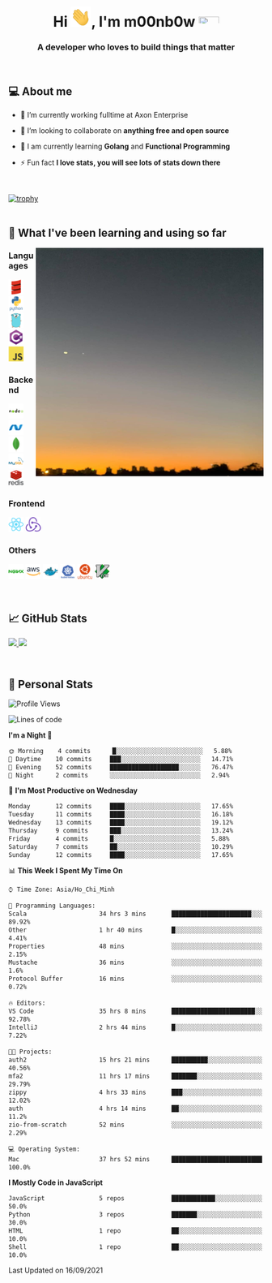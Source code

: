 <h1 align="center">Hi <img src="https://raw.githubusercontent.com/ABSphreak/ABSphreak/master/gifs/Hi.gif" width="40px" />,  I'm m00nb0w <img src="https://media.giphy.com/media/Xf7T7zOwZm9WbHvTap/giphy.gif" width="40px" height="20px"></h1>
<h3 align="center">A developer who loves to build things that matter</h3>

<br/>

## 💻 About me

- 🔭 I’m currently working fulltime at Axon Enterprise 

- 👯 I’m looking to collaborate on **anything free and open source**

- 🧠 I am currently learning **Golang** and **Functional Programming** 

- ⚡ Fun fact **I love stats, you will see lots of stats down there**



<br/><br/>[![trophy](https://github-profile-trophy.vercel.app/?username=m00nb0w&theme=nord&column=7)](https://github.com/ryo-ma/github-profile-trophy)<br/><br/>

## 🔧 What I've been learning and using so far

<img align="right" alt="readme" src="./assets/readme.jpg" width="450" height="450"/>

### Languages
<p align="left">
<img src="https://raw.githubusercontent.com/devicons/devicon/master/icons/scala/scala-original.svg" alt="scala" width="30" height="30" />
<img src="https://raw.githubusercontent.com/devicons/devicon/master/icons/python/python-original-wordmark.svg" alt="python" width="30" height="30" />
<img src="https://raw.githubusercontent.com/devicons/devicon/master/icons/go/go-original.svg" alt="go" width="30" height="30" />
<img src="https://raw.githubusercontent.com/devicons/devicon/master/icons/csharp/csharp-original.svg" alt="csharp" width="30" height="30" />
<img src="https://raw.githubusercontent.com/devicons/devicon/master/icons/javascript/javascript-original.svg" alt="js" width="30" height="30" />
</p>

### Backend
<p align="left">
<img src="https://raw.githubusercontent.com/devicons/devicon/master/icons/nodejs/nodejs-original-wordmark.svg" alt="nodejs" width="30" height="30" />
<img src="https://raw.githubusercontent.com/devicons/devicon/master/icons/dot-net/dot-net-original.svg" alt=".NET" width="30" height="30" />
<img src="https://raw.githubusercontent.com/devicons/devicon/master/icons/mongodb/mongodb-original.svg" alt="mongodb" width="30" height="30" />
<img src="https://raw.githubusercontent.com/devicons/devicon/master/icons/mysql/mysql-original-wordmark.svg" alt="mysql" width="30" height="30" />
<img src="https://raw.githubusercontent.com/devicons/devicon/master/icons/redis/redis-original-wordmark.svg" alt="redis" width="30" height="30" />
</p>

### Frontend
<p align="left">
<img src="https://raw.githubusercontent.com/devicons/devicon/master/icons/react/react-original.svg" alt="react" width="30" height="30" />
<img src="https://raw.githubusercontent.com/devicons/devicon/master/icons/redux/redux-original.svg" alt=".NET" width="30" height="30" />
</p>

### Others
<p align="left">
<img src="https://raw.githubusercontent.com/devicons/devicon/master/icons/nginx/nginx-original.svg" alt="nginx" width="30" height="30" />
<img src="https://raw.githubusercontent.com/github/explore/80688e429a7d4ef2fca1e82350fe8e3517d3494d/topics/aws/aws.png" alt="aws" width="30" height="30" />
<img src="https://raw.githubusercontent.com/devicons/devicon/master/icons/docker/docker-original.svg" alt="Docker" width="30" height="30" />
<img src="https://raw.githubusercontent.com/devicons/devicon/master/icons/kubernetes/kubernetes-plain-wordmark.svg" alt="Kubernetes" width="30" height="30" />
<img src="https://raw.githubusercontent.com/devicons/devicon/master/icons/ubuntu/ubuntu-plain-wordmark.svg" alt="Ubuntu" width="30" height="30" />
<img src="https://raw.githubusercontent.com/devicons/devicon/master/icons/vim/vim-original.svg" alt="Vim" width="30" height="30" />
</p>

<br/>

## 📈 GitHub Stats

<p>
<a href="https://github.com/m00nb0w">
  <img height="180em" src="https://github-readme-stats.vercel.app/api?username=m00nb0w&count_private=true&show_icons=true&include_all_commits=true&theme=darcula" />
  <img height="180em" src="http://github-readme-streak-stats.herokuapp.com?user=m00nb0w&theme=dark" />
</a>
</p>

<br/>

## 💪 Personal Stats
<!--START_SECTION:waka-->
![Profile Views](http://img.shields.io/badge/Profile%20Views-0-blue)

![Lines of code](https://img.shields.io/badge/From%20Hello%20World%20I%27ve%20Written-7.6%20million%20lines%20of%20code-blue)

**I'm a Night 🦉** 

```text
🌞 Morning    4 commits      █░░░░░░░░░░░░░░░░░░░░░░░░   5.88% 
🌆 Daytime    10 commits     ███░░░░░░░░░░░░░░░░░░░░░░   14.71% 
🌃 Evening    52 commits     ███████████████████░░░░░░   76.47% 
🌙 Night      2 commits      ░░░░░░░░░░░░░░░░░░░░░░░░░   2.94%

```
📅 **I'm Most Productive on Wednesday** 

```text
Monday       12 commits     ████░░░░░░░░░░░░░░░░░░░░░   17.65% 
Tuesday      11 commits     ████░░░░░░░░░░░░░░░░░░░░░   16.18% 
Wednesday    13 commits     ████░░░░░░░░░░░░░░░░░░░░░   19.12% 
Thursday     9 commits      ███░░░░░░░░░░░░░░░░░░░░░░   13.24% 
Friday       4 commits      █░░░░░░░░░░░░░░░░░░░░░░░░   5.88% 
Saturday     7 commits      ██░░░░░░░░░░░░░░░░░░░░░░░   10.29% 
Sunday       12 commits     ████░░░░░░░░░░░░░░░░░░░░░   17.65%

```


📊 **This Week I Spent My Time On** 

```text
⌚︎ Time Zone: Asia/Ho_Chi_Minh

💬 Programming Languages: 
Scala                    34 hrs 3 mins       ██████████████████████░░░   89.92% 
Other                    1 hr 40 mins        █░░░░░░░░░░░░░░░░░░░░░░░░   4.41% 
Properties               48 mins             ░░░░░░░░░░░░░░░░░░░░░░░░░   2.15% 
Mustache                 36 mins             ░░░░░░░░░░░░░░░░░░░░░░░░░   1.6% 
Protocol Buffer          16 mins             ░░░░░░░░░░░░░░░░░░░░░░░░░   0.72%

🔥 Editors: 
VS Code                  35 hrs 8 mins       ███████████████████████░░   92.78% 
IntelliJ                 2 hrs 44 mins       █░░░░░░░░░░░░░░░░░░░░░░░░   7.22%

🐱‍💻 Projects: 
auth2                    15 hrs 21 mins      ██████████░░░░░░░░░░░░░░░   40.56% 
mfa2                     11 hrs 17 mins      ███████░░░░░░░░░░░░░░░░░░   29.79% 
zippy                    4 hrs 33 mins       ███░░░░░░░░░░░░░░░░░░░░░░   12.02% 
auth                     4 hrs 14 mins       ██░░░░░░░░░░░░░░░░░░░░░░░   11.2% 
zio-from-scratch         52 mins             ░░░░░░░░░░░░░░░░░░░░░░░░░   2.29%

💻 Operating System: 
Mac                      37 hrs 52 mins      █████████████████████████   100.0%

```

**I Mostly Code in JavaScript** 

```text
JavaScript               5 repos             ████████████░░░░░░░░░░░░░   50.0% 
Python                   3 repos             ███████░░░░░░░░░░░░░░░░░░   30.0% 
HTML                     1 repo              ██░░░░░░░░░░░░░░░░░░░░░░░   10.0% 
Shell                    1 repo              ██░░░░░░░░░░░░░░░░░░░░░░░   10.0%

```



 Last Updated on 16/09/2021
<!--END_SECTION:waka-->
